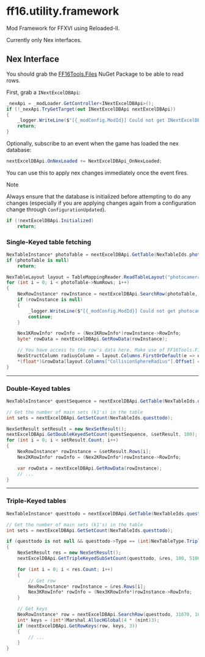 # ff16.utility.framework

Mod Framework for FFXVI using Reloaded-II.

Currently only Nex interfaces.

## Nex Interface

You should grab the [FF16Tools.Files](https://github.com/Nenkai/FF16Tools/) NuGet Package to be able to read rows.

First, grab a `INextExcelDBApi`:
```csharp
_nexApi = _modLoader.GetController<INextExcelDBApi>();
if (!_nexApi.TryGetTarget(out INextExcelDBApi nextExcelDBApi))
{
    _logger.WriteLine($"[{_modConfig.ModId}] Could not get INextExcelDBApi.");
    return;
}

```

Optionally, subscribe to an event when the game has loaded the nex database:
```csharp
nextExcelDBApi.OnNexLoaded += NextExcelDBApi_OnNexLoaded;
```

You can use this to apply nex changes immediately once the event fires.

> [!NOTE]
> Always ensure that the database is initialized before attempting to do any changes (especially if you are applying changes again from a configuration change through `ConfigurationUpdated`).

```csharp
if (!nextExcelDBApi.Initialized)
    return;
```

### Single-Keyed table fetching

```csharp
NexTableInstance* photoTable = nextExcelDBApi.GetTable(NexTableIds.photocameraparam);
if (photoTable is null)
    return;

NexTableLayout layout = TableMappingReader.ReadTableLayout("photocameraparam", new Version(1, 0, 0));
for (int i = 0; i < photoTable->NumRows; i++)
{
    NexRowInstance* rowInstance = nextExcelDBApi.SearchRow(photoTable, i);
    if (rowInstance is null)
    {
        _logger.WriteLine($"[{_modConfig.ModId}] Could not get photocameraparam row {i}, skipping", _logger.ColorRed);
        continue;
    }

    Nex1KRowInfo* rowInfo = (Nex1KRowInfo*)rowInstance->RowInfo;
    byte* rowData = nextExcelDBApi.GetRowData(rowInstance);

    // You have access to the row's data here. Make use of FF16Tools.Files's defined layout to read and edit it.
    NexStructColumn radiusColumn = layout.Columns.FirstOrDefault(e => e.Name == "CollisionSphereRadius");
    *(float*)&rowData[layout.Columns["CollisionSphereRadius"].Offset] = 69.420f;
}
```

---

### Double-Keyed tables

```csharp
NexTableInstance* questSequence = nextExcelDBApi.GetTable(NexTableIds.questsequence);

// Get the number of main sets (k1's) in the table
int sets = nextExcelDBApi.GetSetCount(NexTableIds.questtodo);

NexSetResult setResult = new NexSetResult();
nextExcelDBApi.GetDoubleKeyedSetCount(questSequence, &setResult, 100);
for (int i = 0; i < setResult.Count; i++)
{
    NexRowInstance* rowInstance = &setResult.Rows[i];
    Nex2KRowInfo* rowInfo = (Nex2KRowInfo*)rowInstance->RowInfo;

    var rowData = nextExcelDBApi.GetRowData(rowInstance);
    // ...
}
```

---

### Triple-Keyed tables

```csharp
NexTableInstance* questtodo = nextExcelDBApi.GetTable(NexTableIds.questtodo);

// Get the number of main sets (k1's) in the table
int sets = nextExcelDBApi.GetSetCount(NexTableIds.questtodo);

if (questtodo is not null && questtodo->Type == (int)NexTableType.TripleKeyed)
{
    NexSetResult res = new NexSetResult();
    nextExcelDBApi.GetTripleKeyedSubSetCount(questtodo, &res, 100, 510001);

    for (int i = 0; i < res.Count; i++)
    {
        // Get row
        NexRowInstance* rowInstance = &res.Rows[i];
        Nex3KRowInfo* rowInfo = (Nex3KRowInfo*)rowInstance->RowInfo;
    }

    // Get keys
    NexRowInstance* row = nextExcelDBApi.SearchRow(questtodo, 31070, 100, 0);
    int* keys = (int*)Marshal.AllocHGlobal(4 * (nint)3);
    if (nextExcelDBApi.GetRowKeys(row, keys, 3))
    {
        // ...
    }
}
```
